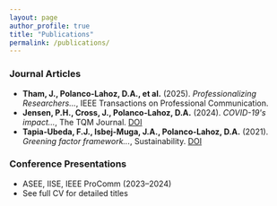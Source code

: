```yaml
---
layout: page
author_profile: true
title: "Publications"
permalink: /publications/
---
```


### Journal Articles

- **Tham, J., Polanco-Lahoz, D.A., et al.** (2025). *Professionalizing Researchers...*, IEEE Transactions on Professional Communication.
- **Jensen, P.H., Cross, J., Polanco-Lahoz, D.A.** (2024). *COVID-19's impact...*, The TQM Journal. [DOI](https://doi.org/10.1108/TQM-08-2023-0269)
- **Tapia-Ubeda, F.J., Isbej-Muga, J.A., Polanco-Lahoz, D.A.** (2021). *Greening factor framework...*, Sustainability. [DOI](https://doi.org/10.3390/su132413575)

### Conference Presentations

- ASEE, IISE, IEEE ProComm (2023–2024)
- See full CV for detailed titles
